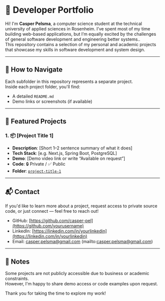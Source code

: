 # 💼 Developer Portfolio

Hi! I'm **Casper Pelsma**, a computer science student at the technical university of applied sciences in Rosenheim. I’ve spent most of my time building web-based applications, but I’m equally excited by the challenges of general software development and engineering better systems..  
This repository contains a selection of my personal and academic projects that showcase my skills in software development and system design.

---

## 🧭 How to Navigate

Each subfolder in this repository represents a separate project.  
Inside each project folder, you'll find:
- A detailed `README.md`
- Demo links or screenshots (if available)

---

## 🚀 Featured Projects

### 1. 📦 [Project Title 1]
- **Description**: [Short 1–2 sentence summary of what it does]
- **Tech Stack**: [e.g. Next.js, Spring Boot, PostgreSQL]
- **Demo**: [Demo video link or write “Available on request”]
- **Code**: 🔒 Private / ✅ Public  
- **Folder**: [`project-title-1`](./project-title-1)

---

## 📬 Contact

If you'd like to learn more about a project, request access to private source code, or just connect — feel free to reach out!

- GitHub: [https://github.com/casper-pel](https://github.com/yourusername)
- LinkedIn: [https://linkedin.com/in/yourlinkedin](https://linkedin.com/in/yourlinkedin)
- Email: casper.pelsma@gmail.com (mailto:casper.pelsma@gmail.com)

---

## 📌 Notes

Some projects are not publicly accessible due to business or academic constraints.  
However, I'm happy to share demo access or code examples upon request.

Thank you for taking the time to explore my work!
